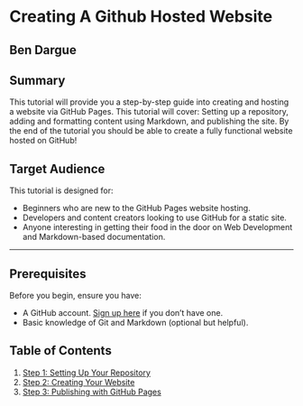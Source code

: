 # Creating A Github Hosted Website
## Ben Dargue

## Summary
This tutorial will provide you a step-by-step guide into creating and hosting a website via GitHub Pages. This tutorial will cover: Setting up a repository, adding and formatting content using Markdown, and publishing the site. By the end of the tutorial you should be able to create a fully functional website hosted on GitHub!

## Target Audience
This tutorial is designed for:
- Beginners who are new to the GitHub Pages website hosting.
- Developers and content creators looking to use GitHub for a static site.
- Anyone interesting in getting their food in the door on Web Development and Markdown-based documentation.

---

## Prerequisites
Before you begin, ensure you have:
- A GitHub account. [Sign up here](https://github.com/join) if you don’t have one.
- Basic knowledge of Git and Markdown (optional but helpful).

## Table of Contents
1. [Step 1: Setting Up Your Repository](Step_One.md)
2. [Step 2: Creating Your Website](Step_Two.md)
3. [Step 3: Publishing with GitHub Pages](Step_Three.md)

